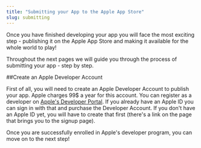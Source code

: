 ```yaml
---
title: "Submitting your App to the Apple App Store"
slug: submitting
--- 
```


Once you have finished developing your app you will face the most exciting step - publishing it on the Apple App Store and making it available for the whole world to play!

Throughout the next pages we will guide you through the process of submitting your app - step by step.

##Create an Apple Developer Account

First of all, you will need to create an Apple Developer Account to publish your app. Apple charges 99$ a year for this account. You can register as a developer on [Apple's Developer Portal](https://developer.apple.com/register/index.action). If you already have an Apple ID you can sign in with that and purchase the Developer Account. If you don't have an Apple ID yet, you will have to create that first (there's a link on the page that brings you to the signup page).

Once you are successfully enrolled in Apple's developer program, you can move on to the next step!